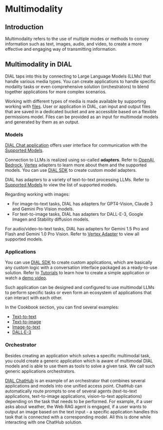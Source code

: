 # Multimodality

## Introduction

Multimodality refers to the use of multiple modes or methods to convey information such as text, images, audio, and video, to create a more effective and engaging way of transmitting information.

## Multimodality in DIAL

DIAL taps into this by connecting to Large Language Models (LLMs) that handle various media types. You can create applications to handle specific modality tasks or even comprehensive solution (orchestrators) to blend together applications for more complex scenarios.

Working with different types of media is made available by supporting working with [files](https://dialx.ai/dial_api#tag/Files). User or application in DIAL, can input and output files that are saved in a dedicated bucket and are accessible based on a flexible permissions model. Files can be provided as an input for multimodal models and generated by them as an output.

### Models

[DIAL Chat application](/docs/tutorials/0.user-guide.md#language-models) offers user interface for communication with the [Supported Models](/docs/platform/2.supported-models.md).

Connection to LLMs is realized using so-called **adapters**. Refer to [OpenAI](https://github.com/epam/ai-dial-adapter-openai), [Bedrock](https://github.com/epam/ai-dial-adapter-bedrock/?tab=readme-ov-file#supported-models), [Vertex](https://github.com/epam/ai-dial-adapter-vertexai/?tab=readme-ov-file#supported-models) adapters to learn more about them and the supported models. You can use [DIAL SDK](https://github.com/epam/ai-dial-sdk) to create custom model adapters.

DIAL has adapters to a variety of text-to-text processing LLMs. Refer to [Supported Models](/docs/platform/2.supported-models.md) to view the list of supported models.

Regarding working with images:

* For image-to-text tasks, DIAL has adapters for GPT4-Vision, Claude 3 and Gemini Pro Vision models.
* For text-to-image tasks, DIAL has adapters for DALL-E-3, Google Imagen and Stability diffusion models.

For audio/video-to-text tasks, DIAL has adapters for Gemini 1.5 Pro and Flash and Gemini 1.0 Pro Vision. Refer to [Vertex Adapter](https://github.com/epam/ai-dial-adapter-vertexai/) to view all supported models.

### Applications

You can use [DIAL SDK](https://github.com/epam/ai-dial-sdk) to create custom applications, which are basically any custom logic with a conversation interface packaged as a ready-to-use solution. Refer to [Tutorials](/docs/tutorials/1.developers/0.local-run\0.quick-start-with-application.md) to learn how to create a simple application or watch a [demo video](/docs/video%20demos/3.Developers/Applications/5.develop-application.md).

Such application can be designed and configured to use multimodal LLMs to perform specific tasks or even form an ecosystem of applications that can interact with each other.

In the Cookbook section, you can find several examples:

* [Text-to-text](/tutorials/developers/apps-development/multimodality/dial-cookbook/examples/how_to_call_text_to_text_applications)
* [Text-to-image](/tutorials/developers/apps-development/multimodality/dial-cookbook/examples/how_to_call_text_to_image_applications)
* [Image-to-text](/tutorials/developers/apps-development/multimodality/dial-cookbook/examples/how_to_call_image_to_text_applications)
* [DALL·E-3](/tutorials/developers/apps-development/multimodality/dial-cookbook/examples/how_to_call_dalle_3_with_configuration)

### Orchestrator

Besides creating an application which solves a specific multimodal task, you could create a generic application which is aware of multimodal DIAL models and is able to use them as tools to solve a given task. We call such generic applications orchestrators.

[DIAL ChatHub](/docs/video%20demos/2.Applications/3.dial-chathub.md) is an example of an orchestrator that combines several applications and models into one unified access point. ChatHub can automatically route prompts to one of several agents (text-to-text applications, text-to-image applications, vision-to-text applications) depending on the task that needs to be performed. For example, if a user asks about weather, the Web RAG agent is engaged, if a user wants to output an image based on the text input - a specific application handles this task that is connected with a corresponding model. All this is done while interacting with one ChatHub solution.

